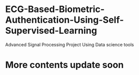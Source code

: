 # ECG-Based-Biometric-Authentication-Using-Self-Supervised-Learning
Advanced Signal Processing Project Using Data science tools

# More contents update soon

